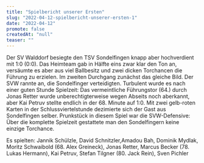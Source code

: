 ```yaml
---
title: "Spielbericht unserer Ersten"
slug: "2022-04-12-spielbericht-unserer-ersten-1"
date: "2022-04-12"
promote: false
createdAt: "null"
teaser: ""
---
```

Der SV Walddorf besiegte den TSV Sondelfingen knapp aber hochverdient mit 1:0 (0:0). Das Heimteam gab in Hälfte eins zwar klar den Ton an, versäumte es aber aus viel Ballbesitz und zwei dicken Torchancen die Führung zu erzielen. Im zweiten Durchgang zunächst das gleiche Bild. Der SVW rannte an, die Sondelfinger verteidigten. Turbulent wurde es nach einer guten Stunde Spielzeit: Das vermeintliche Führungstor (64.) durch Jonas Retter wurde unberechtigterweise wegen Abseits noch aberkannt, aber Kai Petruv stellte endlich in der 68. Minute auf 1:0. Mit zwei gelb-roten Karten in der Schlussviertelstunde dezimierte sich der Gast aus Sondelfingen selber. Prunkstück in diesem Spiel war die SVW-Defensive: Über die komplette Spielzeit gestattete man den Sondelfingern keine einzige Torchance.


Es spielten: Jannik Schülzle, David Schnitzler,Amadou Bah, Dominik Mydlak, Moritz Schwaibold (68. Alex Greineck), Jonas Retter, Marcus Becker (78. Lukas Hermann), Kai Petruv, Stefan Tilgner (80. Jack Rein), Sven Pichler
